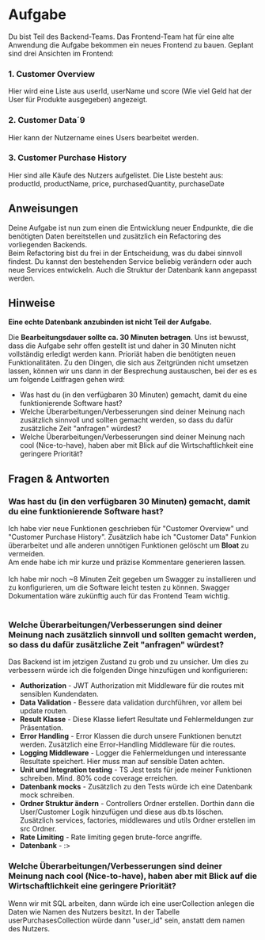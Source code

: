 # Aufgabe

Du bist Teil des Backend-Teams. Das Frontend-Team hat für eine alte Anwendung die Aufgabe bekommen ein neues Frontend zu bauen.
Geplant sind drei Ansichten im Frontend:

### 1. Customer Overview
   Hier wird eine Liste aus userId, userName und score (Wie viel Geld hat der User für Produkte ausgegeben) angezeigt.

### 2. Customer Data´9
   Hier kann der Nutzername eines Users bearbeitet werden.

### 3. Customer Purchase History
   Hier sind alle Käufe des Nutzers aufgelistet. Die Liste besteht aus: productId, productName, price, purchasedQuantity, purchaseDate

## Anweisungen
Deine Aufgabe ist nun zum einen die Entwicklung neuer Endpunkte, die die benötigten Daten bereitstellen und zusätzlich ein Refactoring des vorliegenden Backends.  
Beim Refactoring bist du frei in der Entscheidung, was du dabei sinnvoll findest. Du kannst den bestehenden Service beliebig verändern oder auch neue Services entwickeln. Auch die Struktur der Datenbank kann angepasst werden.

## Hinweise 

**Eine echte Datenbank anzubinden ist nicht Teil der Aufgabe.**  

Die **Bearbeitungsdauer sollte ca. 30 Minuten betragen**. Uns ist bewusst, dass die Aufgabe sehr offen gestellt ist und daher in 30 Minuten nicht vollständig erledigt werden kann. Prioriät haben die benötigten neuen Funktionalitäten. Zu den Dingen, die sich aus Zeitgründen nicht umsetzen lassen, können wir uns dann in der Besprechung austauschen, bei der es es um folgende Leitfragen gehen wird:
- Was hast du (in den verfügbaren 30 Minuten) gemacht, damit du eine funktionierende Software hast?
- Welche Überarbeitungen/Verbesserungen sind deiner Meinung nach zusätzlich sinnvoll und sollten gemacht werden, so dass du dafür zusätzliche Zeit "anfragen" würdest?
- Welche Überarbeitungen/Verbesserungen sind deiner Meinung nach cool (Nice-to-have), haben aber mit Blick auf die Wirtschaftlichkeit eine geringere Priorität?

## Fragen & Antworten
### Was hast du (in den verfügbaren 30 Minuten) gemacht, damit du eine funktionierende Software hast?

Ich habe vier neue Funktionen geschrieben für "Customer Overview" und "Customer Purchase History". Zusätzlich habe ich "Customer Data" Funkion überarbeitet und alle anderen unnötigen Funktionen gelöscht um **Bloat** zu vermeiden.<br/>
Am ende habe ich mir kurze und präzise Kommentare generieren lassen.<br/><br/>
Ich habe mir noch ~8 Minuten Zeit gegeben um Swagger zu installieren und zu konfigurieren, um die Software leicht testen zu können. Swagger Dokumentation wäre zukünftig auch für das Frontend Team wichtig.
<br/><br/>
### Welche Überarbeitungen/Verbesserungen sind deiner Meinung nach zusätzlich sinnvoll und sollten gemacht werden, so dass du dafür zusätzliche Zeit "anfragen" würdest?

Das Backend ist im jetzigen Zustand zu grob und zu unsicher. Um dies zu verbessern würde ich die folgenden Dinge hinzufügen und konfigurieren:
- **Authorization** - JWT Authorization mit Middleware für die routes mit sensiblen Kundendaten.
- **Data Validation** - Bessere data validation durchführen, vor allem bei update routen.
- **Result Klasse** - Diese Klasse liefert Resultate und Fehlermeldungen zur Präsentation.
- **Error Handling** - Error Klassen die durch unsere Funktionen benutzt werden. Zusätzlich eine Error-Handling Middleware für die routes.
- **Logging Middleware** - Logger die Fehlermeldungen und interessante Resultate speichert. Hier muss man auf sensible Daten achten.
- **Unit und Integration testing** - TS Jest tests für jede meiner Funktionen schreiben. Mind. 80% code coverage erreichen.
- **Datenbank mocks** - Zusätzlich zu den Tests würde ich eine Datenbank mock schreiben.
- **Ordner Struktur ändern** - Controllers Ordner erstellen. Dorthin dann die User/Customer Logik hinzufügen und diese aus db.ts löschen. Zusätzlich services, factories, middlewares und utils Ordner erstellen im src Ordner.
- **Rate Limiting** - Rate limiting gegen brute-force angriffe.
- **Datenbank** - :>

### Welche Überarbeitungen/Verbesserungen sind deiner Meinung nach cool (Nice-to-have), haben aber mit Blick auf die Wirtschaftlichkeit eine geringere Priorität?
Wenn wir mit SQL arbeiten, dann würde ich eine userCollection anlegen die Daten wie Namen des Nutzers besitzt. In der Tabelle userPurchasesCollection würde dann "user_id" sein, anstatt dem namen des Nutzers.
